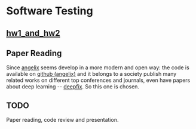# Software Testing

## [hw1_and_hw2](hw1_and_hw2.md)
## Paper Reading

Since [angelix]( http://angelix.io) seems develop in a more modern and open way: the code is available on [github (angelix)](https://github.com/mechtaev/angelix) and it belongs to a society publish many related works on different top conferences and journals, even have papers about deep learning -- [deepfix](http://www.iisc-seal.net/deepfix). So this one is chosen.

## TODO

Paper reading, code review and presentation.